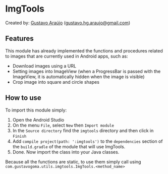 # ImgTools

Created by: [Gustavo Araújo](https://github.com/GustavoHGAraujo) (gustavo.hg.araujo@gmail.com)

## Features

This module has already implemented the functions and procedures related to images that are currently used in Android apps, such as:

- Download images using a URL
- Setting images into ImageView (when a ProgressBar is passed with the ImageView, it is automatically hidden when the image is visible)
- Crop image into square and circle shapes

## How to use

To import this module simply:

1. Open the Android Studio
2. On the menu `File`, select `New` then `Import module`
3. In the `Source directory` find the `imgtools` directory and then click in `Finish`
4. Add `compile project(path: ':imgtools')` to the `dependencies` section of the `build.gradle` of the module that will use ImgTools.
5. Done. Now import the class into your Java classes.

Because all the functions are static, to use them simply call using `com.gustavogoma.utils.imgtools.ImgTools.<method_name>`
